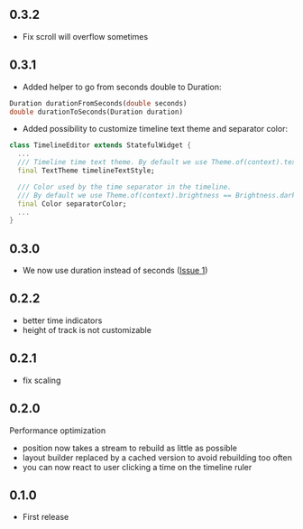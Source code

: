 ## 0.3.2
* Fix scroll will overflow sometimes

## 0.3.1
* Added helper to go from seconds double to Duration:
```dart
Duration durationFromSeconds(double seconds)
double durationToSeconds(Duration duration)
```
* Added possibility to customize timeline text theme and separator color:
```dart
class TimelineEditor extends StatefulWidget {
  ...
  /// Timeline time text theme. By default we use Theme.of(context).textTheme.bodyText1
  final TextTheme timelineTextStyle;

  /// Color used by the time separator in the timeline.
  /// By default we use Theme.of(context).brightness == Brightness.dark ? Colors.white60 : Colors.black87
  final Color separatorColor;
  ...
}
```

## 0.3.0
* We now use duration instead of seconds ([Issue 1](https://github.com/neckaros/timeline_editor/issues/1))

## 0.2.2
* better time indicators
* height of track is not customizable

## 0.2.1
* fix scaling


## 0.2.0
Performance optimization
* position now takes a stream to rebuild as little as possible
* layout builder replaced by a cached version to avoid rebuilding too often
* you can now react to user clicking a time on the timeline ruler

## 0.1.0

* First release
